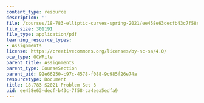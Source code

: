 ```yaml
---
content_type: resource
description: ''
file: /courses/18-783-elliptic-curves-spring-2021/ee458e63decfb43c7f58ca4eea5edfa9_MIT18_783S21_PS3.pdf
file_size: 301191
file_type: application/pdf
learning_resource_types:
- Assignments
license: https://creativecommons.org/licenses/by-nc-sa/4.0/
ocw_type: OCWFile
parent_title: Assignments
parent_type: CourseSection
parent_uid: 92e66250-c97c-4578-f088-9c985f26e74a
resourcetype: Document
title: 18.783 S2021 Problem Set 3
uid: ee458e63-decf-b43c-7f58-ca4eea5edfa9
---
```

